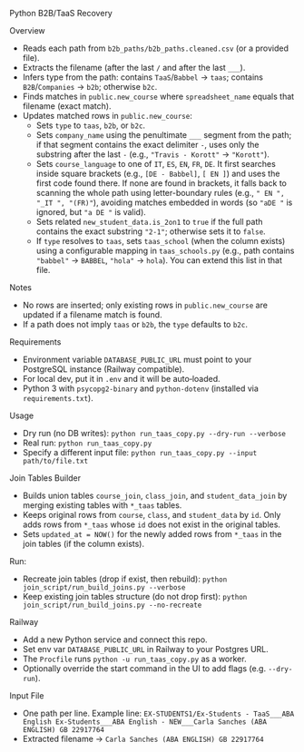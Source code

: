 Python B2B/TaaS Recovery

Overview
- Reads each path from `b2b_paths/b2b_paths.cleaned.csv` (or a provided file).
- Extracts the filename (after the last `/` and after the last `___`).
- Infers type from the path: contains `TaaS`/`Babbel` → `taas`; contains `B2B`/`Companies` → `b2b`; otherwise `b2c`.
- Finds matches in `public.new_course` where `spreadsheet_name` equals that filename (exact match).
- Updates matched rows in `public.new_course`:
  - Sets `type` to `taas`, `b2b`, or `b2c`.
  - Sets `company_name` using the penultimate `___` segment from the path; if that segment contains the exact delimiter ` - `, uses only the substring after the last ` - ` (e.g., `"Travis - Korott"` → `"Korott"`).
  - Sets `course_language` to one of `IT`, `ES`, `EN`, `FR`, `DE`. It first searches inside square brackets (e.g., `[DE - Babbel]`, `[ EN ]`) and uses the first code found there. If none are found in brackets, it falls back to scanning the whole path using letter-boundary rules (e.g., `" EN ", "_IT ", "(FR)"`), avoiding matches embedded in words (so `"aDE "` is ignored, but `"a DE "` is valid).
  - Sets related `new_student_data.is_2on1` to `true` if the full path contains the exact substring `"2-1"`; otherwise sets it to `false`.
  - If `type` resolves to `taas`, sets `taas_school` (when the column exists) using a configurable mapping in `taas_schools.py` (e.g., path contains `"babbel"` → `BABBEL`, `"hola"` → `hola`). You can extend this list in that file.

Notes
- No rows are inserted; only existing rows in `public.new_course` are updated if a filename match is found.
- If a path does not imply `taas` or `b2b`, the `type` defaults to `b2c`.

Requirements
- Environment variable `DATABASE_PUBLIC_URL` must point to your PostgreSQL instance (Railway compatible).
- For local dev, put it in `.env` and it will be auto‑loaded.
- Python 3 with `psycopg2-binary` and `python-dotenv` (installed via `requirements.txt`).

Usage
- Dry run (no DB writes):
  `python run_taas_copy.py --dry-run --verbose`
- Real run:
  `python run_taas_copy.py`
- Specify a different input file:
  `python run_taas_copy.py --input path/to/file.txt`

Join Tables Builder
- Builds union tables `course_join`, `class_join`, and `student_data_join` by merging existing tables with `*_taas` tables.
- Keeps original rows from `course`, `class`, and `student_data` by `id`. Only adds rows from `*_taas` whose `id` does not exist in the original tables.
- Sets `updated_at = NOW()` for the newly added rows from `*_taas` in the join tables (if the column exists).

Run:
- Recreate join tables (drop if exist, then rebuild):
  `python join_script/run_build_joins.py --verbose`
- Keep existing join tables structure (do not drop first):
  `python join_script/run_build_joins.py --no-recreate`

Railway
- Add a new Python service and connect this repo.
- Set env var `DATABASE_PUBLIC_URL` in Railway to your Postgres URL.
- The `Procfile` runs `python -u run_taas_copy.py` as a worker.
- Optionally override the start command in the UI to add flags (e.g. `--dry-run`).

Input File
- One path per line. Example line:
  `EX-STUDENTS1/Ex-Students - TaaS___ABA English Ex-Students___ABA English - NEW___Carla Sanches (ABA ENGLISH) GB 22917764`
- Extracted filename → `Carla Sanches (ABA ENGLISH) GB 22917764`
